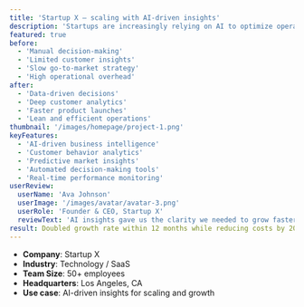 ```yaml
---
title: 'Startup X – scaling with AI-driven insights'
description: 'Startups are increasingly relying on AI to optimize operations, understand customer behavior, and scale efficiently with limited resources.'
featured: true
before:
  - 'Manual decision-making'
  - 'Limited customer insights'
  - 'Slow go-to-market strategy'
  - 'High operational overhead'
after:
  - 'Data-driven decisions'
  - 'Deep customer analytics'
  - 'Faster product launches'
  - 'Lean and efficient operations'
thumbnail: '/images/homepage/project-1.png'
keyFeatures:
  - 'AI-driven business intelligence'
  - 'Customer behavior analytics'
  - 'Predictive market insights'
  - 'Automated decision-making tools'
  - 'Real-time performance monitoring'
userReview:
  userName: 'Ava Johnson'
  userImage: '/images/avatar/avatar-3.png'
  userRole: 'Founder & CEO, Startup X'
  reviewText: 'AI insights gave us the clarity we needed to grow faster and smarter. We’ve been able to launch new products twice as quickly while keeping costs low.'
result: Doubled growth rate within 12 months while reducing costs by 20%
---
```


- **Company**: Startup X
- **Industry**: Technology / SaaS
- **Team Size**: 50+ employees
- **Headquarters**: Los Angeles, CA
- **Use case**: AI-driven insights for scaling and growth
